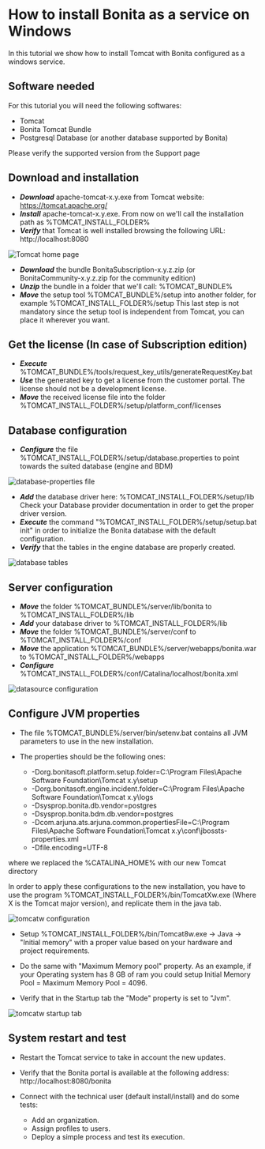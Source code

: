 # How to install Bonita as a service on Windows

In this tutorial we show how to install Tomcat with Bonita configured as a windows service.

## Software needed

For this tutorial you will need the following softwares:
* Tomcat
* Bonita Tomcat Bundle
* Postgresql Database (or another database supported by Bonita)

Please verify the supported version from the Support page

## Download and installation

* **_Download_** apache-tomcat-x.y.exe from Tomcat website: https://tomcat.apache.org/
* **_Install_** apache-tomcat-x.y.exe. From now on we'll call the installation path as %TOMCAT_INSTALL_FOLDER%
* **_Verify_** that Tomcat is well installed browsing the following URL: http://localhost:8080

![Tomcat home page](images/bonita-as-windows-service/tomcatHome.png)

* **_Download_** the bundle BonitaSubscription-x.y.z.zip (or BonitaCommunity-x.y.z.zip for the community edition)
* **_Unzip_** the bundle in a folder that we'll call: %TOMCAT_BUNDLE%
* **_Move_** the setup tool %TOMCAT_BUNDLE%/setup into another folder, for example %TOMCAT_INSTALL_FOLDER%/setup
This last step is not mandatory since the setup tool is independent from Tomcat, you can place it wherever you want.

## Get the license (In case of Subscription edition)

* **_Execute_** %TOMCAT_BUNDLE%/tools/request_key_utils/generateRequestKey.bat
* **_Use_** the generated key to get a license from the customer portal. The license should not be a development license.
* **_Move_** the received license file into the folder %TOMCAT_INSTALL_FOLDER%/setup/platform_conf/licenses

## Database configuration

* **_Configure_** the file %TOMCAT_INSTALL_FOLDER%/setup/database.properties to point towards the suited database (engine and BDM)

![database-properties file](images/bonita-as-windows-service/databaseProperties.png)

* **_Add_** the database driver here: %TOMCAT_INSTALL_FOLDER%/setup/lib
Check your Database provider documentation in order to get the proper driver version. 
* **_Execute_** the command "%TOMCAT_INSTALL_FOLDER%/setup/setup.bat init" in order to initialize the Bonita database with the default configuration.
* **_Verify_** that the tables in the engine database are properly created.

![database tables](images/bonita-as-windows-service/postgresTables.png)

## Server configuration

* **_Move_** the folder %TOMCAT_BUNDLE%/server/lib/bonita to %TOMCAT_INSTALL_FOLDER%/lib
* **_Add_** your database driver to %TOMCAT_INSTALL_FOLDER%/lib
* **_Move_** the folder %TOMCAT_BUNDLE%/server/conf to %TOMCAT_INSTALL_FOLDER%/conf
* **_Move_** the application %TOMCAT_BUNDLE%/server/webapps/bonita.war to %TOMCAT_INSTALL_FOLDER%/webapps
* **_Configure_** %TOMCAT_INSTALL_FOLDER%/conf/Catalina/localhost/bonita.xml

![datasource configuration](images/bonita-as-windows-service/bonitaXml.png)

## Configure JVM properties

* The file %TOMCAT_BUNDLE%/server/bin/setenv.bat contains all JVM parameters to use in the new installation.
* The properties should be the following ones:

  * -Dorg.bonitasoft.platform.setup.folder=C:\Program Files\Apache Software Foundation\Tomcat x.y\setup
  * -Dorg.bonitasoft.engine.incident.folder=C:\Program Files\Apache Software Foundation\Tomcat x.y\logs
  * -Dsysprop.bonita.db.vendor=postgres
  * -Dsysprop.bonita.bdm.db.vendor=postgres
  * -Dcom.arjuna.ats.arjuna.common.propertiesFile=C:\Program Files\Apache Software Foundation\Tomcat x.y\conf\jbossts-properties.xml
  * -Dfile.encoding=UTF-8

where we replaced the %CATALINA_HOME% with our new Tomcat directory

In order to apply these configurations to the new installation, you have to use the program %TOMCAT_INSTALL_FOLDER%/bin/TomcatXw.exe (Where X is the Tomcat major version), and replicate them in the java tab.

![tomcatw configuration](images/bonita-as-windows-service/tomcatw.png)

* Setup %TOMCAT_INSTALL_FOLDER%/bin/Tomcat8w.exe -> Java -> "Initial memory" with a proper value based on your hardware and project requirements.
* Do the same with "Maximum Memory pool" property.
As an example, if your Operating system has 8 GB of ram you could setup Initial Memory Pool = Maximum Memory Pool = 4096.

* Verify that in the Startup tab the "Mode" property is set to "Jvm".

![tomcatw startup tab](images/bonita-as-windows-service/tomcatWStartup.png)

## System restart and test

* Restart the Tomcat service to take in account the new updates.
* Verify that the Bonita portal is available at the following address:
http://localhost:8080/bonita

* Connect with the technical user (default install/install) and do some tests:
  * Add an organization.
  * Assign profiles to users.
  * Deploy a simple process and test its execution.

